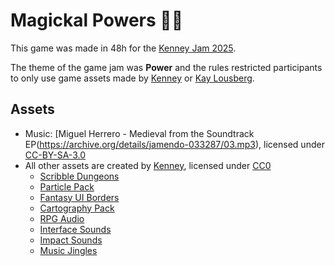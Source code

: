 # Magickal Powers 🧙✨

This game was made in 48h for the [Kenney Jam 2025](https://itch.io/jam/kenney-jam-2025).

The theme of the game jam was **Power** and the rules restricted participants to only use
game assets made by [Kenney](https://www.kenney.nl/) or [Kay Lousberg](https://kaylousberg.com/).

## Assets

- Music: [Miguel Herrero - Medieval from the Soundtrack EP(https://archive.org/details/jamendo-033287/03.mp3), licensed under [CC-BY-SA-3.0](https://creativecommons.org/licenses/by-sa/3.0/)
- All other assets are created by [Kenney](https://kenney.nl), licensed under [CC0](https://creativecommons.org/publicdomain/zero/1.0/)
	- [Scribble Dungeons](https://kenney.nl/assets/scribble-dungeons)
	- [Particle Pack](https://kenney.nl/assets/particle-pack)
	- [Fantasy UI Borders](https://kenney.nl/assets/fantasy-ui-borders)
	- [Cartography Pack](https://kenney.nl/assets/cartography-pack)
	- [RPG Audio](https://kenney.nl/assets/rpg-audio)
	- [Interface Sounds](https://kenney.nl/assets/interface-sounds)
	- [Impact Sounds](https://kenney.nl/assets/impact-sounds)
	- [Music Jingles](https://kenney.nl/assets/music-jingles)

